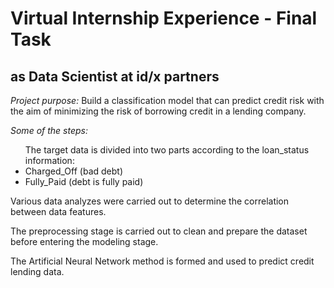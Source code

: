 # Virtual Internship Experience - Final Task
## as Data Scientist at id/x partners
*Project purpose:* Build a classification model that can predict credit risk with the aim of minimizing the risk of borrowing credit in a lending company.

*Some of the steps:*
<ul>
The target data is divided into two parts according to the loan_status information:
  <li>Charged_Off (bad debt)</li>
  <li>Fully_Paid (debt is fully paid)</li>
</ul>

Various data analyzes were carried out to determine the correlation between data features.

The preprocessing stage is carried out to clean and prepare the dataset before entering the modeling stage.

The Artificial Neural Network method is formed and used to predict credit lending data.
